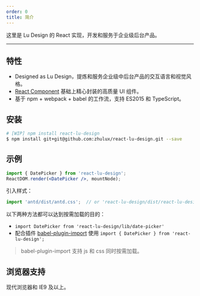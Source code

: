 ```yaml
---
order: 0
title: 简介
---
```


这里是 Lu Design 的 React 实现，开发和服务于企业级后台产品。

---

## 特性

- Designed as Lu Design，提炼和服务企业级中后台产品的交互语言和视觉风格。
- [React Component](http://react-component.github.io/badgeboard/) 基础上精心封装的高质量 UI 组件。
- 基于 npm + webpack + babel 的工作流，支持 ES2015 和 TypeScript。

## 安装

```bash
# [WIP] npm install react-lu-design
$ npm install git+git@github.com:zhulux/react-lu-design.git --save
```

## 示例

```jsx
import { DatePicker } from 'react-lu-design';
ReactDOM.render(<DatePicker />, mountNode);
```

引入样式：

```jsx
import 'antd/dist/antd.css';  // or 'react-lu-design/dist/react-lu-design.less'
```

以下两种方法都可以达到按需加载的目的：

- `import DatePicker from 'react-lu-design/lib/date-picker'`
- 配合插件 [babel-plugin-import](https://github.com/ant-design/babel-plugin-import) 使用 `import { DatePicker } from 'react-lu-design';`

> babel-plugin-import 支持 js 和 css 同时按需加载。

## 浏览器支持

现代浏览器和 IE9 及以上。
